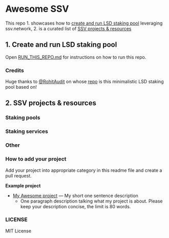 # Awesome SSV

This repo 1. showcases how to [create and run LSD staking pool](/RUN_THIS_REPO.md) leveraging ssv.network, 2. is a curated list of [SSV projects & resources](##2.SSVprojects&resources)

## 1. Create and run LSD staking pool

Open [RUN_THIS_REPO.md](/RUN_THIS_REPO.md) for instructions on how to run this repo.

### Credits

Huge thanks to [@RohitAudit](https://github.com/RohitAudit) on whose [repo](https://github.com/RohitAudit/ssv-service) is this minimalistic LSD staking pool based on!

## 2. SSV projects & resources

### Staking pools

### Staking services

### Other

### How to add your project

Add your project into appropriate category in this readme file and create a pull request.

**Example project**

- [My Awesome project](https://github.com/myrepos/my-awesome-ssv-repo) — My short one sentence description
  - One paragraph description talking what my project is about. Please keep your description concise, the limit is 80 words.

### LICENSE

MIT License
